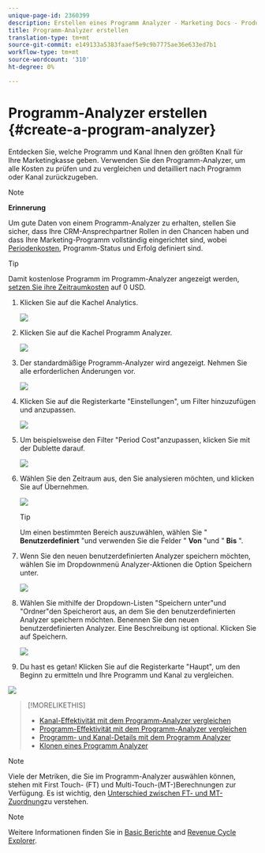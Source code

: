 ```yaml
---
unique-page-id: 2360399
description: Erstellen eines Programm Analyzer - Marketing Docs - Produktdokumentation
title: Programm-Analyzer erstellen
translation-type: tm+mt
source-git-commit: e149133a5383faaef5e9c9b7775ae36e633ed7b1
workflow-type: tm+mt
source-wordcount: '310'
ht-degree: 0%

---
```



# Programm-Analyzer erstellen {#create-a-program-analyzer}

Entdecken Sie, welche Programm und Kanal Ihnen den größten Knall für Ihre Marketingkasse geben. Verwenden Sie den Programm-Analyzer, um alle Kosten zu prüfen und zu vergleichen und detailliert nach Programm oder Kanal zurückzugeben.

>[!NOTE]
>
>**Erinnerung**
>
>Um gute Daten von einem Programm-Analyzer zu erhalten, stellen Sie sicher, dass Ihre CRM-Ansprechpartner Rollen in den Chancen haben und dass Ihre Marketing-Programm vollständig eingerichtet sind, wobei [Periodenkosten](/help/marketo/product-docs/reporting/revenue-cycle-analytics/revenue-tools/define-period-costs.md), Programm-Status und Erfolg definiert sind.

>[!TIP]
>
>Damit kostenlose Programm im Programm-Analyzer angezeigt werden, [setzen Sie ihre Zeitraumkosten](/help/marketo/product-docs/reporting/revenue-cycle-analytics/revenue-tools/define-period-costs.md) auf 0 USD.

1. Klicken Sie auf die Kachel Analytics.

   ![](assets/image2014-9-17-13-3a7-3a1.png)

1. Klicken Sie auf die Kachel Programm Analyzer.

   ![](assets/program-analyzer-icon-hand.png)

1. Der standardmäßige Programm-Analyzer wird angezeigt. Nehmen Sie alle erforderlichen Änderungen vor.

   ![](assets/image2016-10-31-15-3a3-3a9.png)

1. Klicken Sie auf die Registerkarte &quot;Einstellungen&quot;, um Filter hinzuzufügen und anzupassen.

   ![](assets/image2016-10-31-15-3a25-3a57.png)

1. Um beispielsweise den Filter &quot;Period Cost&quot;anzupassen, klicken Sie mit der Dublette darauf.

   ![](assets/image2016-10-31-15-3a33-3a2.png)

1. Wählen Sie den Zeitraum aus, den Sie analysieren möchten, und klicken Sie auf Übernehmen.

   ![](assets/image2016-10-31-15-3a30-3a32.png)

   >[!TIP]
   >
   >Um einen bestimmten Bereich auszuwählen, wählen Sie &quot; **Benutzerdefiniert** &quot;und verwenden Sie die Felder &quot; **Von** &quot;und &quot; **Bis** &quot;.

1. Wenn Sie den neuen benutzerdefinierten Analyzer speichern möchten, wählen Sie im Dropdownmenü Analyzer-Aktionen die Option Speichern unter.

   ![](assets/image2016-10-31-15-3a5-3a8.png)

1. Wählen Sie mithilfe der Dropdown-Listen &quot;Speichern unter&quot;und &quot;Ordner&quot;den Speicherort aus, an dem Sie den benutzerdefinierten Analyzer speichern möchten. Benennen Sie den neuen benutzerdefinierten Analyzer. Eine Beschreibung ist optional. Klicken Sie auf Speichern.

   ![](assets/image2016-10-31-15-3a7-3a19.png)

1. Du hast es getan! Klicken Sie auf die Registerkarte &quot;Haupt&quot;, um den Beginn zu ermitteln und Ihre Programm und Kanal zu vergleichen.

![](assets/november-custom-report.png)

>[!MORELIKETHIS]
>
>* [Kanal-Effektivität mit dem Programm-Analyzer vergleichen](compare-channel-effectiveness-with-the-program-analyzer.md)
>* [Programm-Effektivität mit dem Programm-Analyzer vergleichen](compare-program-effectiveness-with-the-program-analyzer.md)
>* [Programm- und Kanal-Details mit dem Programm Analyzer](explore-program-and-channel-details-with-the-program-analyzer.md)
>* [Klonen eines Programm Analyzer](clone-a-program-analyzer.md)


>[!NOTE]
>
>Viele der Metriken, die Sie im Programm-Analyzer auswählen können, stehen mit First Touch- (FT) und Multi-Touch-(MT-)Berechnungen zur Verfügung. Es ist wichtig, den [Unterschied zwischen FT- und MT-Zuordnung](/help/marketo/product-docs/reporting/revenue-cycle-analytics/revenue-tools/attribution/understanding-attribution.md)zu verstehen.

>[!NOTE]
>
>Weitere Informationen finden Sie in [Basic Berichte](http://docs.marketo.com/display/docs/basic+reporting) and [Revenue Cycle Explorer](http://docs.marketo.com/display/docs/revenue+cycle+analytics).
